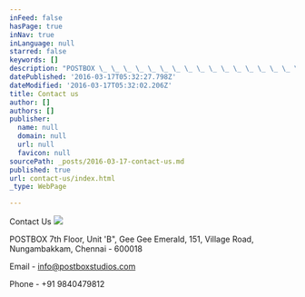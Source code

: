 ```yaml
---
inFeed: false
hasPage: true
inNav: true
inLanguage: null
starred: false
keywords: []
description: "POSTBOX \_ \_ \_ \_ \_ \_ \_ \_ \_ \_ \_ \_ \_ \_ \_ \_ \_ \_ \_ \_ \_ \_ \_ \_ \_ \_ \_ \_ \_ \_ \_ \_ \_ \_ \_ \_ \_ \_ \_ \_ \_ \_ \_ \_ \_ \_ \_ \_ \_ \_ \_ \_ \_ \_ \_ \_ \_ \_ \_ \_ \_ \_ \_ \_ \_ \_ \_ 7th Floor, Unit 'B\", Gee Gee Emerald, \_ \_ \_ \_ \_ \_ \_ \_ \_ \_ \_ \_ \_ \_ \_ \_ \_ \_ \_ \_ \_ \_ \_ \_ \_ \_ \_ \_ \_ \_ \_ \_ \_ \_ \_ \_ \_ \_ 151, Village Road,\_Nungambakkam, \_ \_ \_ \_ \_ \_ \_ \_ \_ \_ \_ \_ \_ \_ \_ \_ \_ \_ \_ \_ \_ \_ \_ \_ \_ \_ \_ \_ \_ \_ \_ \_ \_ \_ \_ Chennai - 600018"
datePublished: '2016-03-17T05:32:27.798Z'
dateModified: '2016-03-17T05:32:02.206Z'
title: Contact us
author: []
authors: []
publisher:
  name: null
  domain: null
  url: null
  favicon: null
sourcePath: _posts/2016-03-17-contact-us.md
published: true
url: contact-us/index.html
_type: WebPage

---
```

Contact Us
![](https://the-grid-user-content.s3-us-west-2.amazonaws.com/7b6f508b-2239-4808-b107-dd78a4a62fd0.png)

POSTBOX                                                                                                                                       7th Floor, Unit 'B", Gee Gee Emerald,                                                                             151, Village Road, Nungambakkam,                                                                       Chennai - 600018

Email - info@postboxstudios.com

Phone -  +91 9840479812